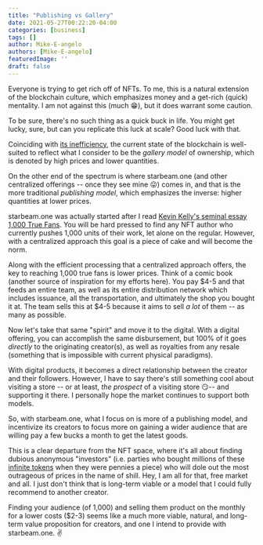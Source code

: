 ```yaml
---
title: "Publishing vs Gallery"
date: 2021-05-27T00:22:20-04:00
categories: [business]
tags: []
author: Mike-E-angelo
authors: [Mike-E-angelo]
featuredImage: ''
draft: false
---
```


Everyone is trying to get rich off of NFTs.  To me, this is a natural extension of the blockchain culture, which emphasizes money and a get-rich (quick) mentality.  I am not against this (much 😁), but it does warrant some caution.

To be sure, there's no such thing as a quick buck in life.  You might get lucky, sure, but can you replicate this luck at scale?  Good luck with that.

Coinciding with [its inefficiency](https://blog.starbeam.one/2021/05/the-opportunity-as-i-see-it/), the current state of the blockchain is well-suited to reflect what I consider to be the *gallery model* of ownership, which is denoted by high prices and lower quantities.

On the other end of the spectrum is where starbeam.one (and other centralized offerings -- once they see mine 😛) comes in, and that is the more traditional *publishing model*, which emphasizes the inverse: higher quantities at lower prices.

starbeam.one was actually started after I read [Kevin Kelly's seminal essay 1,000 True Fans](https://kk.org/thetechnium/1000-true-fans/).  You will be hard pressed to find any NFT author who currently pushes 1,000 units of their work, let alone on the regular.  However, with a centralized approach this goal is a piece of cake and will become the norm.

Along with the efficient processing that a centralized approach offers, the key to reaching 1,000 true fans is lower prices.  Think of a comic book (another source of inspiration for my efforts here).  You pay $4-5 and that feeds an entire team, as well as its entire distribution network which includes issuance, all the transportation, and ultimately the shop you bought it at.  The team sells this at $4-5 because it aims to sell *a lot* of them -- as many as possible.

Now let's take that same "spirit" and move it to the digital.  With a digital offering, you can accomplish the same disbursement, but 100% of it goes *directly* to the originating creator(s), as well as royalties from any resale (something that is impossible with current physical paradigms).  

With digital products, it becomes a direct relationship between the creator and their followers.  However, I have to say there's still something cool about visiting a store -- or at least, *the prospect* of a visiting store 😏-- and supporting it there.  I personally hope the market continues to support both models.

So, with starbeam.one, what I focus on is more of a publishing model, and incentivize its creators to focus more on gaining a wider audience that are willing pay a few bucks a month to get the latest goods.

This is a clear departure from the NFT space, where it's all about finding dubious anonymous "investors" (i.e. parties who bought millions of these [infinite tokens](https://www.reddit.com/r/ethereum/comments/mf28do/simple_ethereum_question_unlimited_supply/) when they were pennies a piece) who will dole out the most outrageous of prices in the name of shill.  Hey, I am all for that, free market and all.  I just don't think that is long-term viable or a model that I could fully recommend to another creator.

Finding your audience (of 1,000) and selling them product on the monthly for a lower costs ($2-3) seems like a much more viable, natural, and long-term value proposition for creators, and one I intend to provide with starbeam.one. ✌
